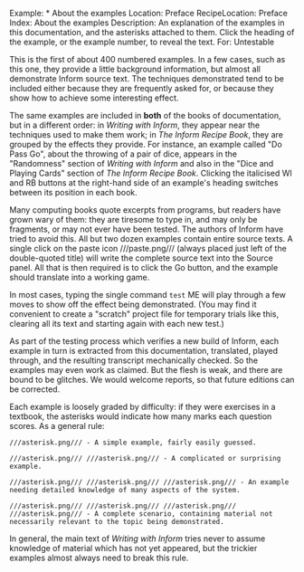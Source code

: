 Example: * About the examples
Location: Preface
RecipeLocation: Preface
Index: About the examples
Description: An explanation of the examples in this documentation, and the asterisks attached to them. Click the heading of the example, or the example number, to reveal the text.
For: Untestable

  
This is the first of about 400 numbered examples. In a few cases, such as this one, they provide a little background information, but almost all demonstrate Inform source text. The techniques demonstrated tend to be included either because they are frequently asked for, or because they show how to achieve some interesting effect.

  
The same examples are included in **both** of the books of documentation, but in a different order: in *Writing with Inform*, they appear near the techniques used to make them work; in *The Inform Recipe Book*, they are grouped by the effects they provide. For instance, an example called "Do Pass Go", about the throwing of a pair of dice, appears in the "Randomness" section of *Writing with Inform* and also in the "Dice and Playing Cards" section of *The Inform Recipe Book*. Clicking the italicised WI and RB buttons at the right-hand side of an example's heading switches between its position in each book.

  
Many computing books quote excerpts from programs, but readers have grown wary of them: they are tiresome to type in, and may only be fragments, or may not ever have been tested. The authors of Inform have tried to avoid this. All but two dozen examples contain entire source texts. A single click on the paste icon ///paste.png/// (always placed just left of the double-quoted title) will write the complete source text into the Source panel. All that is then required is to click the Go button, and the example should translate into a working game.

  
In most cases, typing the single command ``test`` ME will play through a few moves to show off the effect being demonstrated. (You may find it convenient to create a "scratch" project file for temporary trials like this, clearing all its text and starting again with each new test.)

  
As part of the testing process which verifies a new build of Inform, each example in turn is extracted from this documentation, translated, played through, and the resulting transcript mechanically checked. So the examples may even work as claimed. But the flesh is weak, and there are bound to be glitches. We would welcome reports, so that future editions can be corrected.

  
Each example is loosely graded by difficulty: if they were exercises in a textbook, the asterisks would indicate how many marks each question scores. As a general rule:

  

``` inform7
///asterisk.png/// - A simple example, fairly easily guessed.

///asterisk.png/// ///asterisk.png/// - A complicated or surprising example.

///asterisk.png/// ///asterisk.png/// ///asterisk.png/// - An example needing detailed knowledge of many aspects of the system.

///asterisk.png/// ///asterisk.png/// ///asterisk.png/// ///asterisk.png/// - A complete scenario, containing material not necessarily relevant to the topic being demonstrated.
```

  
In general, the main text of *Writing with Inform* tries never to assume knowledge of material which has not yet appeared, but the trickier examples almost always need to break this rule.

